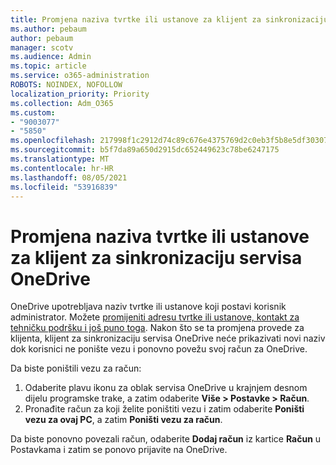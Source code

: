 ```yaml
---
title: Promjena naziva tvrtke ili ustanove za klijent za sinkronizaciju servisa OneDrive
ms.author: pebaum
author: pebaum
manager: scotv
ms.audience: Admin
ms.topic: article
ms.service: o365-administration
ROBOTS: NOINDEX, NOFOLLOW
localization_priority: Priority
ms.collection: Adm_O365
ms.custom:
- "9003077"
- "5850"
ms.openlocfilehash: 217998f1c2912d74c89c676e4375769d2c0eb3f5b8e5df303071bc3c51ef74d5
ms.sourcegitcommit: b5f7da89a650d2915dc652449623c78be6247175
ms.translationtype: MT
ms.contentlocale: hr-HR
ms.lasthandoff: 08/05/2021
ms.locfileid: "53916839"
---
```

# <a name="change-the-organization-name-for-the-onedrive-sync-client"></a>Promjena naziva tvrtke ili ustanove za klijent za sinkronizaciju servisa OneDrive

OneDrive upotrebljava naziv tvrtke ili ustanove koji postavi korisnik administrator.  Možete [promijeniti adresu tvrtke ili ustanove, kontakt za tehničku podršku i još puno toga](https://docs.microsoft.com/microsoft-365/admin/manage/change-address-contact-and-more). Nakon što se ta promjena provede za klijenta, klijent za sinkronizaciju servisa OneDrive neće prikazivati novi naziv dok korisnici ne ponište vezu i ponovno povežu svoj račun za OneDrive.

Da biste poništili vezu za račun:

1. Odaberite plavu ikonu za oblak servisa OneDrive u krajnjem desnom dijelu programske trake, a zatim odaberite **Više > Postavke > Račun**.
2. Pronađite račun za koji želite poništiti vezu i zatim odaberite **Poništi vezu za ovaj PC**, a zatim **Poništi vezu za račun**.

Da biste ponovno povezali račun, odaberite **Dodaj račun** iz kartice **Račun** u Postavkama i zatim se ponovo prijavite na OneDrive.